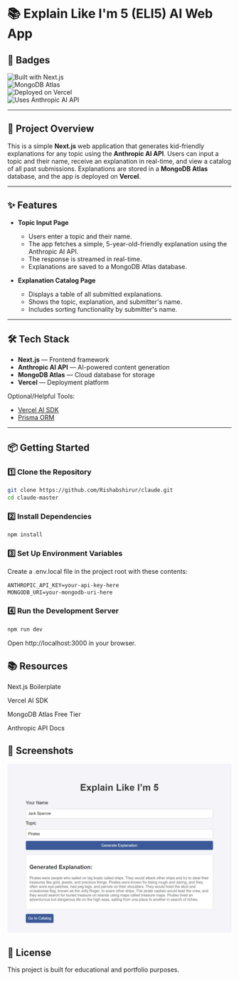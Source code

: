 # 📚 Explain Like I'm 5 (ELI5) AI Web App


## 🚀 Badges

![Built with Next.js](https://img.shields.io/badge/Built%20with-Next.js-000?logo=nextdotjs&logoColor=white)  
![MongoDB Atlas](https://img.shields.io/badge/Database-MongoDB%20Atlas-4EA94B?logo=mongodb&logoColor=white)  
![Deployed on Vercel](https://img.shields.io/badge/Deployed%20on-Vercel-000?logo=vercel&logoColor=white)  
![Uses Anthropic AI API](https://img.shields.io/badge/AI%20powered%20by-Anthropic%20Claude-blueviolet)

---

## 📖 Project Overview  
This is a simple **Next.js** web application that generates kid-friendly explanations for any topic using the **Anthropic AI API**. Users can input a topic and their name, receive an explanation in real-time, and view a catalog of all past submissions. Explanations are stored in a **MongoDB Atlas** database, and the app is deployed on **Vercel**.

---

## ✨ Features  

- **Topic Input Page**  
  - Users enter a topic and their name.  
  - The app fetches a simple, 5-year-old-friendly explanation using the Anthropic AI API.  
  - The response is streamed in real-time.  
  - Explanations are saved to a MongoDB Atlas database.  

- **Explanation Catalog Page**  
  - Displays a table of all submitted explanations.  
  - Shows the topic, explanation, and submitter's name.  
  - Includes sorting functionality by submitter's name.  

---

## 🛠️ Tech Stack  

- **Next.js** — Frontend framework  
- **Anthropic AI API** — AI-powered content generation  
- **MongoDB Atlas** — Cloud database for storage  
- **Vercel** — Deployment platform  

Optional/Helpful Tools:  
- [Vercel AI SDK](https://sdk.vercel.ai/docs/getting-started/nextjs-app-router)  
- [Prisma ORM](https://www.prisma.io/)  

---

## 📦 Getting Started  

### 1️⃣ Clone the Repository  

```bash
git clone https://github.com/Rishabshirur/claude.git
cd claude-master
```

### 2️⃣ Install Dependencies
```bash
npm install
```

### 3️⃣ Set Up Environment Variables
Create a .env.local file in the project root with these contents:

```env
ANTHROPIC_API_KEY=your-api-key-here
MONGODB_URI=your-mongodb-uri-here
```

### 4️⃣ Run the Development Server
```bash
npm run dev
```
Open http://localhost:3000 in your browser.


## 📚 Resources
Next.js Boilerplate

Vercel AI SDK

MongoDB Atlas Free Tier

Anthropic API Docs

## 📸 Screenshots
![Screenshot Description](https://github.com/Rishabshirur/claude/blob/87698f0ed8fa9879363fc1b458ae806d652342ac/Screenshot%202024-10-14%20205138.png)

## 📝 License
This project is built for educational and portfolio purposes.



